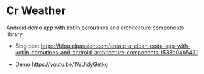 # Cr Weather
Android demo app with kotlin coroutines and architecture components library

- Blog post
https://blog.elpassion.com/create-a-clean-code-app-with-kotlin-coroutines-and-android-architecture-components-f533b04b5431

- Demo
https://youtu.be/1WUjdyGetkg
